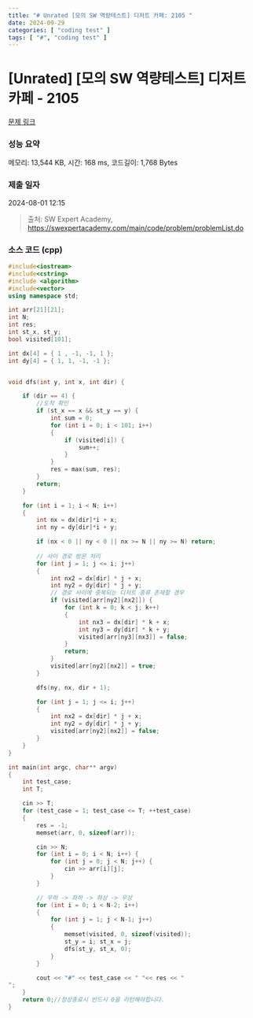 ```yaml
---
title: "# Unrated [모의 SW 역량테스트] 디저트 카페: 2105 "
date: 2024-09-29
categories: [ "coding test" ]
tags: [ "#", "coding test" ]
---
```


# [Unrated] [모의 SW 역량테스트] 디저트 카페 - 2105 

[문제 링크](https://swexpertacademy.com/main/code/problem/problemDetail.do?contestProbId=AV5VwAr6APYDFAWu) 

### 성능 요약

메모리: 13,544 KB, 시간: 168 ms, 코드길이: 1,768 Bytes

### 제출 일자

2024-08-01 12:15



> 출처: SW Expert Academy, https://swexpertacademy.com/main/code/problem/problemList.do


### 소스 코드 (cpp)
```cpp
#include<iostream>
#include<cstring>
#include <algorithm>
#include<vector>
using namespace std;

int arr[21][21];
int N;
int res;
int st_x, st_y;
bool visited[101];

int dx[4] = { 1 , -1, -1, 1 };
int dy[4] = { 1, 1, -1, -1 };


void dfs(int y, int x, int dir) {

	if (dir == 4) { 
		//도착 확인
		if (st_x == x && st_y == y) {
			int sum = 0;
			for (int i = 0; i < 101; i++)
			{
				if (visited[i]) {
					sum++;
				}
			}
			res = max(sum, res);
		}
		return; 
	}

	for (int i = 1; i < N; i++)
	{
		int nx = dx[dir]*i + x;
		int ny = dy[dir]*i + y;

		if (nx < 0 || ny < 0 || nx >= N || ny >= N) return;
	
		// 사이 경로 방문 처리
		for (int j = 1; j <= i; j++)
		{
			int nx2 = dx[dir] * j + x;
			int ny2 = dy[dir] * j + y;
			// 경로 사이에 중복되는 디저트 종류 존재할 경우
			if (visited[arr[ny2][nx2]]) {
				for (int k = 0; k < j; k++)
				{
					int nx3 = dx[dir] * k + x;
					int ny3 = dy[dir] * k + y;
					visited[arr[ny3][nx3]] = false;
				}
				return;
			}
			visited[arr[ny2][nx2]] = true;
		}

		dfs(ny, nx, dir + 1);

		for (int j = 1; j <= i; j++)
		{
			int nx2 = dx[dir] * j + x;
			int ny2 = dy[dir] * j + y;
			visited[arr[ny2][nx2]] = false;
		}
	}
}

int main(int argc, char** argv)
{
	int test_case;
	int T;

	cin >> T;
	for (test_case = 1; test_case <= T; ++test_case)
	{
		res = -1;
		memset(arr, 0, sizeof(arr));

		cin >> N;
		for (int i = 0; i < N; i++) {
			for (int j = 0; j < N; j++) {
				cin >> arr[i][j];
			}
		}

		// 우하 -> 좌하 -> 좌상 -> 우상
		for (int i = 0; i < N-2; i++)
		{
			for (int j = 1; j < N-1; j++)
			{
				memset(visited, 0, sizeof(visited));
				st_y = i; st_x = j; 
				dfs(st_y, st_x, 0);
			}
		}

		cout << "#" << test_case << " "<< res << "
";
	}
	return 0;//정상종료시 반드시 0을 리턴해야합니다.
}
```
